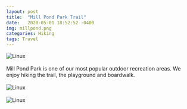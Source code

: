 ```yaml
---
layout: post
title:  "Mill Pond Park Trail"
date:   2020-05-01 18:52:52 -0400
img: millpond.png
categories: Hiking
tags: Travel
---
```


![Linux]({{site.baseurl}}/images/millpond.png)
<br>
<br>
Mill Pond Park is one of our most popular outdoor recreation areas. We enjoy hiking the trail, the playground and boardwalk.
<br>
<br>
![Linux]({{site.baseurl}}/images/millpond1.jpg)
<br>
<br>
![Linux]({{site.baseurl}}/images/millpond2.jpg)
